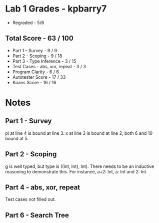 # Lab 1 Grades - kpbarry7

* Regraded - 5/6

## Total Score - 63 / 100

* Part 1 - Survey - 9 / 9
* Part 2 - Scoping - 9 / 18
* Part 3 - Type Inference - 3 / 15
* Test Cases - abs, xor, repeat - 3 / 3
* Program Clarity - 6 / 6
* Autotester Score - 17 / 33
* Koans Score - 16 / 16

# Notes

## Part 1 - Survey

pi at line 4 is bound at line 3.  x at line 3 is bound at line 2, both 6 and 10 bound at 5.

## Part 2 - Scoping

g is well typed, but type is ((Int, Int), Int).  There needs to be an inductive reasoning to demonstrate this.  For instance, a+2: Int, a: Int and 2: Int.  

## Part 4 - abs, xor, repeat

Test cases not filled out.

## Part 6 - Search Tree




